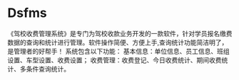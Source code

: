 # Dsfms
 《驾校收费管理系统》是专门为驾校收款业务开发的一款软件，针对学员报名缴费数据的查询和统计进行管理。软件操作简便、方便上手,查询统计功能简洁明了，是管理者的好帮手！ 系统包含以下功能： 基本信息：单位信息、员工信息、班组设置、车型设置、收费设置； 收费管理：收费登记、今日收费统计、期间收费统计、多条件查询统计。

